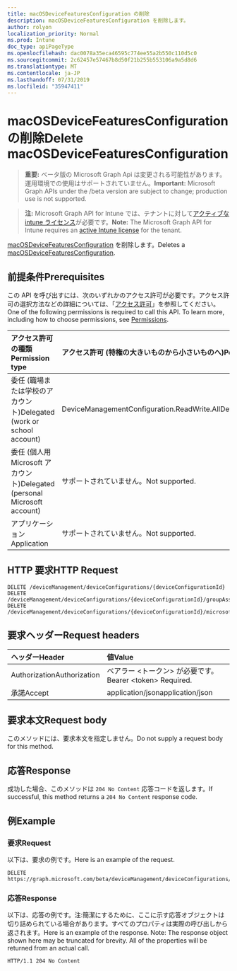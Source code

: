 ```yaml
---
title: macOSDeviceFeaturesConfiguration の削除
description: macOSDeviceFeaturesConfiguration を削除します。
author: rolyon
localization_priority: Normal
ms.prod: Intune
doc_type: apiPageType
ms.openlocfilehash: dac0078a35eca46595c774ee55a2b550c110d5c0
ms.sourcegitcommit: 2c62457e57467b8d50f21b255b553106a9a5d8d6
ms.translationtype: MT
ms.contentlocale: ja-JP
ms.lasthandoff: 07/31/2019
ms.locfileid: "35947411"
---
```

# <a name="delete-macosdevicefeaturesconfiguration"></a><span data-ttu-id="0898c-103">macOSDeviceFeaturesConfiguration の削除</span><span class="sxs-lookup"><span data-stu-id="0898c-103">Delete macOSDeviceFeaturesConfiguration</span></span>

> <span data-ttu-id="0898c-104">**重要:** ベータ版の Microsoft Graph Api は変更される可能性があります。運用環境での使用はサポートされていません。</span><span class="sxs-lookup"><span data-stu-id="0898c-104">**Important:** Microsoft Graph APIs under the /beta version are subject to change; production use is not supported.</span></span>

> <span data-ttu-id="0898c-105">**注:** Microsoft Graph API for Intune では、テナントに対して[アクティブな intune ライセンス](https://go.microsoft.com/fwlink/?linkid=839381)が必要です。</span><span class="sxs-lookup"><span data-stu-id="0898c-105">**Note:** The Microsoft Graph API for Intune requires an [active Intune license](https://go.microsoft.com/fwlink/?linkid=839381) for the tenant.</span></span>

<span data-ttu-id="0898c-106">[macOSDeviceFeaturesConfiguration](../resources/intune-deviceconfig-macosdevicefeaturesconfiguration.md) を削除します。</span><span class="sxs-lookup"><span data-stu-id="0898c-106">Deletes a [macOSDeviceFeaturesConfiguration](../resources/intune-deviceconfig-macosdevicefeaturesconfiguration.md).</span></span>

## <a name="prerequisites"></a><span data-ttu-id="0898c-107">前提条件</span><span class="sxs-lookup"><span data-stu-id="0898c-107">Prerequisites</span></span>
<span data-ttu-id="0898c-p101">この API を呼び出すには、次のいずれかのアクセス許可が必要です。アクセス許可の選択方法などの詳細については、「[アクセス許可](/graph/permissions-reference)」を参照してください。</span><span class="sxs-lookup"><span data-stu-id="0898c-p101">One of the following permissions is required to call this API. To learn more, including how to choose permissions, see [Permissions](/graph/permissions-reference).</span></span>

|<span data-ttu-id="0898c-110">アクセス許可の種類</span><span class="sxs-lookup"><span data-stu-id="0898c-110">Permission type</span></span>|<span data-ttu-id="0898c-111">アクセス許可 (特権の大きいものから小さいものへ)</span><span class="sxs-lookup"><span data-stu-id="0898c-111">Permissions (from most to least privileged)</span></span>|
|:---|:---|
|<span data-ttu-id="0898c-112">委任 (職場または学校のアカウント)</span><span class="sxs-lookup"><span data-stu-id="0898c-112">Delegated (work or school account)</span></span>|<span data-ttu-id="0898c-113">DeviceManagementConfiguration.ReadWrite.All</span><span class="sxs-lookup"><span data-stu-id="0898c-113">DeviceManagementConfiguration.ReadWrite.All</span></span>|
|<span data-ttu-id="0898c-114">委任 (個人用 Microsoft アカウント)</span><span class="sxs-lookup"><span data-stu-id="0898c-114">Delegated (personal Microsoft account)</span></span>|<span data-ttu-id="0898c-115">サポートされていません。</span><span class="sxs-lookup"><span data-stu-id="0898c-115">Not supported.</span></span>|
|<span data-ttu-id="0898c-116">アプリケーション</span><span class="sxs-lookup"><span data-stu-id="0898c-116">Application</span></span>|<span data-ttu-id="0898c-117">サポートされていません。</span><span class="sxs-lookup"><span data-stu-id="0898c-117">Not supported.</span></span>|

## <a name="http-request"></a><span data-ttu-id="0898c-118">HTTP 要求</span><span class="sxs-lookup"><span data-stu-id="0898c-118">HTTP Request</span></span>
<!-- {
  "blockType": "ignored"
}
-->
``` http
DELETE /deviceManagement/deviceConfigurations/{deviceConfigurationId}
DELETE /deviceManagement/deviceConfigurations/{deviceConfigurationId}/groupAssignments/{deviceConfigurationGroupAssignmentId}/deviceConfiguration
DELETE /deviceManagement/deviceConfigurations/{deviceConfigurationId}/microsoft.graph.windowsDomainJoinConfiguration/networkAccessConfigurations/{deviceConfigurationId}
```

## <a name="request-headers"></a><span data-ttu-id="0898c-119">要求ヘッダー</span><span class="sxs-lookup"><span data-stu-id="0898c-119">Request headers</span></span>
|<span data-ttu-id="0898c-120">ヘッダー</span><span class="sxs-lookup"><span data-stu-id="0898c-120">Header</span></span>|<span data-ttu-id="0898c-121">値</span><span class="sxs-lookup"><span data-stu-id="0898c-121">Value</span></span>|
|:---|:---|
|<span data-ttu-id="0898c-122">Authorization</span><span class="sxs-lookup"><span data-stu-id="0898c-122">Authorization</span></span>|<span data-ttu-id="0898c-123">ベアラー &lt;トークン&gt; が必要です。</span><span class="sxs-lookup"><span data-stu-id="0898c-123">Bearer &lt;token&gt; Required.</span></span>|
|<span data-ttu-id="0898c-124">承諾</span><span class="sxs-lookup"><span data-stu-id="0898c-124">Accept</span></span>|<span data-ttu-id="0898c-125">application/json</span><span class="sxs-lookup"><span data-stu-id="0898c-125">application/json</span></span>|

## <a name="request-body"></a><span data-ttu-id="0898c-126">要求本文</span><span class="sxs-lookup"><span data-stu-id="0898c-126">Request body</span></span>
<span data-ttu-id="0898c-127">このメソッドには、要求本文を指定しません。</span><span class="sxs-lookup"><span data-stu-id="0898c-127">Do not supply a request body for this method.</span></span>

## <a name="response"></a><span data-ttu-id="0898c-128">応答</span><span class="sxs-lookup"><span data-stu-id="0898c-128">Response</span></span>
<span data-ttu-id="0898c-129">成功した場合、このメソッドは `204 No Content` 応答コードを返します。</span><span class="sxs-lookup"><span data-stu-id="0898c-129">If successful, this method returns a `204 No Content` response code.</span></span>

## <a name="example"></a><span data-ttu-id="0898c-130">例</span><span class="sxs-lookup"><span data-stu-id="0898c-130">Example</span></span>

### <a name="request"></a><span data-ttu-id="0898c-131">要求</span><span class="sxs-lookup"><span data-stu-id="0898c-131">Request</span></span>
<span data-ttu-id="0898c-132">以下は、要求の例です。</span><span class="sxs-lookup"><span data-stu-id="0898c-132">Here is an example of the request.</span></span>
``` http
DELETE https://graph.microsoft.com/beta/deviceManagement/deviceConfigurations/{deviceConfigurationId}
```

### <a name="response"></a><span data-ttu-id="0898c-133">応答</span><span class="sxs-lookup"><span data-stu-id="0898c-133">Response</span></span>
<span data-ttu-id="0898c-p102">以下は、応答の例です。注:簡潔にするために、ここに示す応答オブジェクトは切り詰められている場合があります。すべてのプロパティは実際の呼び出しから返されます。</span><span class="sxs-lookup"><span data-stu-id="0898c-p102">Here is an example of the response. Note: The response object shown here may be truncated for brevity. All of the properties will be returned from an actual call.</span></span>
``` http
HTTP/1.1 204 No Content
```





